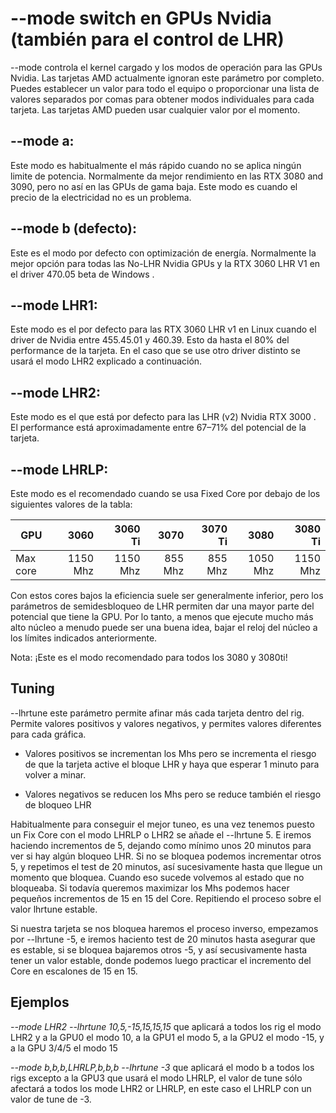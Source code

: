 # --mode switch en GPUs Nvidia (también para el control de LHR)
--mode controla el kernel cargado y los modos de operación para las GPUs Nvidia. Las tarjetas AMD actualmente ignoran este parámetro por completo. Puedes establecer un valor para todo el equipo o proporcionar una lista de valores separados por comas para obtener modos individuales para cada tarjeta. Las tarjetas AMD pueden usar cualquier valor por el momento. 

## --mode a:
Este modo es habitualmente el más rápido cuando no se aplica ningún limite de potencia. Normalmente da mejor rendimiento en las RTX 3080 and 3090, pero no así en las GPUs de gama baja. Este modo es cuando el precio de la electricidad no es un problema.

## --mode b (defecto):
Este es el modo por defecto con optimización de energía. Normalmente la mejor opción para todas las No-LHR Nvidia GPUs y la RTX 3060 LHR V1 en el driver 470.05 beta de Windows .

## --mode LHR1:
Este modo es el por defecto para las RTX 3060 LHR v1 en Linux cuando el driver de Nvidia entre 455.45.01 y 460.39. Esto da hasta el 80% del performance de la tarjeta. En el caso que se use otro driver distinto se usará el modo LHR2 explicado a continuación.

## --mode LHR2: 
Este modo es el que está por defecto para las LHR (v2) Nvidia RTX 3000 . El performance está aproximadamente entre 67–71% del potencial de la tarjeta.

## --mode LHRLP: 
Este modo es el recomendado cuando se usa Fixed Core por debajo de los siguientes valores de la tabla:

| GPU        |  3060  | 3060 Ti | 3070 | 3070 Ti | 3080 | 3080 Ti |
| ------------- |---------:|---------:|---------:|---------:| ---------:|---------:|  
| Max core | 1150 Mhz | 1150 Mhz | 855 Mhz | 855 Mhz | 1050 Mhz | 1150 Mhz |

Con estos cores bajos la eficiencia suele ser generalmente inferior, pero los parámetros de semidesbloqueo de LHR permiten dar una mayor parte del potencial que tiene la GPU. Por lo tanto, a menos que ejecute mucho más alto núcleo a menudo puede ser una buena idea, bajar el reloj del núcleo a los límites indicados anteriormente.

Nota: ¡Este es el modo recomendado para todos los 3080 y 3080ti!

## Tuning

--lhrtune este parámetro permite afinar más cada tarjeta dentro del rig. Permite valores positivos y valores negativos, y permites valores diferentes para cada gráfica.

* Valores positivos se incrementan los Mhs pero se incrementa el riesgo de que la tarjeta active el bloque LHR y haya que esperar 1 minuto para volver a minar.

* Valores negativos se reducen los Mhs pero se reduce también el riesgo de bloqueo LHR

Habitualmente para conseguir el mejor tuneo, es una vez tenemos puesto un Fix Core con el modo LHRLP o LHR2 se añade el --lhrtune 5. E iremos haciendo incrementos de 5, dejando como mínimo unos 20 minutos para ver si hay algún bloqueo LHR. Si no se bloquea podemos incrementar otros 5, y repetimos el test de 20 minutos, así sucesivamente hasta que llegue un momento que bloquea. Cuando eso sucede volvemos al estado que no bloqueaba. Si todavía queremos maximizar los Mhs podemos hacer pequeños incrementos de 15 en 15 del Core. Repitiendo el proceso sobre el valor lhrtune estable.

Si nuestra tarjeta se nos bloquea haremos el proceso inverso, empezamos por --lhrtune -5, e iremos haciento test de 20 minutos hasta asegurar que es estable, si se bloquea bajaremos otros -5, y así secusivamente hasta tener un valor estable, donde podemos luego practicar el incremento del Core en escalones de 15 en 15.


## Ejemplos

_--mode LHR2 --lhrtune 10,5,-15,15,15,15_ que aplicará a todos los rig el modo LHR2 y a la GPU0 el modo 10, a la GPU1 el modo 5, a la GPU2 el modo -15, y a la GPU 3/4/5 el modo 15

_--mode b,b,b,LHRLP,b,b,b --lhrtune -3_ que aplicará el modo b a todos los rigs excepto a la GPU3 que usará el modo LHRLP, el valor de tune sólo afectará a todos los mode LHR2 or LHRLP, en este caso el LHRLP con un valor de tune de -3.
